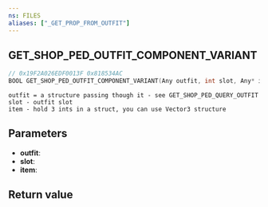```yaml
---
ns: FILES
aliases: ["_GET_PROP_FROM_OUTFIT"]
---
```

## GET_SHOP_PED_OUTFIT_COMPONENT_VARIANT

```c
// 0x19F2A026EDF0013F 0x818534AC
BOOL GET_SHOP_PED_OUTFIT_COMPONENT_VARIANT(Any outfit, int slot, Any* item);
```

```
outfit = a structure passing though it - see GET_SHOP_PED_QUERY_OUTFIT  
slot - outfit slot  
item - hold 3 ints in a struct, you can use Vector3 structure  
```

## Parameters
* **outfit**: 
* **slot**: 
* **item**: 

## Return value
